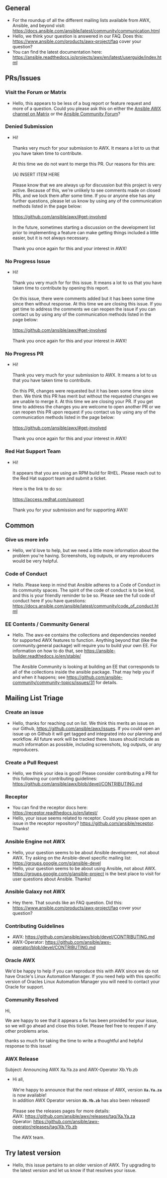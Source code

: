 ## General
- For the roundup of all the different mailing lists available from AWX, Ansible, and beyond visit: https://docs.ansible.com/ansible/latest/community/communication.html
- Hello, we think your question is answered in our FAQ. Does this: https://www.ansible.com/products/awx-project/faq cover your question?
- You can find the latest documentation here: https://ansible.readthedocs.io/projects/awx/en/latest/userguide/index.html



## PRs/Issues

### Visit the Forum or Matrix
- Hello, this appears to be less of a bug report or feature request and more of a question. Could you please ask this on either the [Ansible AWX channel on Matrix](https://matrix.to/#/#awx:ansible.com) or the [Ansible Community Forum](https://forum.ansible.com/tag/awx)?

### Denied Submission

- Hi! \
\
Thanks very much for your submission to AWX. It means a lot to us that you have taken time to contribute. \
\
At this time we do not want to merge this PR. Our reasons for this are: \
\
(A) INSERT ITEM HERE \
\
Please know that we are always up for discussion but this project is very active. Because of this, we're unlikely to see comments made on closed PRs, and we lock them after some time. If you or anyone else has any further questions, please let us know by using any of the communication methods listed in the page below: \
\
https://github.com/ansible/awx/#get-involved \
\
In the future, sometimes starting a discussion on the development list prior to implementing a feature can make getting things included a little easier, but it is not always necessary. \
\
Thank you once again for this and your interest in AWX!


### No Progress Issue
- Hi! \
\
Thank you very much for for this issue. It means a lot to us that you have taken time to contribute by opening this report. \
\
On this issue, there were comments added but it has been some time since then without response. At this time we are closing this issue. If you get time to address the comments we can reopen the issue if you can contact us by using any of the communication methods listed in the page below: \
\
https://github.com/ansible/awx/#get-involved \
\
Thank you once again for this and your interest in AWX!


### No Progress PR
- Hi! \
\
Thank you very much for your submission to AWX. It means a lot to us that you have taken time to contribute. \
\
On this PR, changes were requested but it has been some time since then. We think this PR has merit but without the requested changes we are unable to merge it. At this time we are closing your PR. If you get time to address the changes you are welcome to open another PR or we can reopen this PR upon request if you contact us by using any of the communication methods listed in the page below: \
\
https://github.com/ansible/awx/#get-involved \
\
Thank you once again for this and your interest in AWX!


### Red Hat Support Team
- Hi! \
\
It appears that you are using an RPM build for RHEL. Please reach out to the Red Hat support team and submit a ticket. \
\
Here is the link to do so: \
\
https://access.redhat.com/support \
\
Thank you for your submission and for supporting AWX!


## Common

### Give us more info
- Hello, we'd love to help, but we need a little more information about the problem you're having. Screenshots, log outputs, or any reproducers would be very helpful.

### Code of Conduct
- Hello. Please keep in mind that Ansible adheres to a Code of Conduct in its community spaces. The spirit of the code of conduct is to be kind, and this is your friendly reminder to be so. Please see the full code of conduct here if you have questions: https://docs.ansible.com/ansible/latest/community/code_of_conduct.html

### EE Contents / Community General
- Hello. The awx-ee contains the collections and dependencies needed for supported AWX features to function. Anything beyond that (like the community.general package) will require you to build your own EE. For information on how to do that, see https://ansible-builder.readthedocs.io/en/stable/ \
\
The Ansible Community is looking at building an EE that corresponds to all of the collections inside the ansible package. That may help you if and when it happens; see https://github.com/ansible-community/community-topics/issues/31 for details.



## Mailing List Triage

### Create an issue
- Hello, thanks for reaching out on list. We think this merits an issue on our Github, https://github.com/ansible/awx/issues. If you could open an issue up on Github it will get tagged and integrated into our planning and workflow. All future work will be tracked there. Issues should include as much information as possible, including screenshots, log outputs, or any reproducers.

### Create a Pull Request
- Hello, we think your idea is good! Please consider contributing a PR for this following our contributing guidelines: https://github.com/ansible/awx/blob/devel/CONTRIBUTING.md

### Receptor
- You can find the receptor docs here: https://receptor.readthedocs.io/en/latest/
- Hello, your issue seems related to receptor. Could you please open an issue in the receptor repository? https://github.com/ansible/receptor. Thanks!

### Ansible Engine not AWX
- Hello, your question seems to be about Ansible development, not about AWX. Try asking on the Ansible-devel specific mailing list: https://groups.google.com/g/ansible-devel
- Hello, your question seems to be about using Ansible, not about AWX. https://groups.google.com/g/ansible-project is the best place to visit for user questions about Ansible. Thanks!

### Ansible Galaxy not AWX
- Hey there. That sounds like an FAQ question. Did this: https://www.ansible.com/products/awx-project/faq cover your question?

### Contributing Guidelines
- AWX: https://github.com/ansible/awx/blob/devel/CONTRIBUTING.md
- AWX-Operator: https://github.com/ansible/awx-operator/blob/devel/CONTRIBUTING.md

### Oracle AWX
We'd be happy to help if you can reproduce this with AWX since we do not have Oracle's Linux Automation Manager. If you need help with this specific version of Oracles Linux Automation Manager you will need to contact your Oracle for support. 

### Community Resolved
Hi,

We are happy to see that it appears a fix has been provided for your issue, so we will go ahead and close this ticket. Please feel free to reopen if any other problems arise.

<name of community member who helped> thanks so much for taking the time to write a thoughtful and helpful response to this issue!

### AWX Release
Subject: Announcing AWX Xa.Ya.za and AWX-Operator Xb.Yb.zb

- Hi all, \
\
We're happy to announce that the next release of AWX, version <b>`Xa.Ya.za`</b> is now available! \
In addition AWX Operator version <b>`Xb.Yb.zb`</b> has also been released! \
\
Please see the releases pages for more details: \
	AWX: https://github.com/ansible/awx/releases/tag/Xa.Ya.za \
	Operator: https://github.com/ansible/awx-operator/releases/tag/Xb.Yb.zb \
\
The AWX team.

## Try latest version
- Hello, this issue pertains to an older version of AWX. Try upgrading to the latest version and let us know if that resolves your issue.
